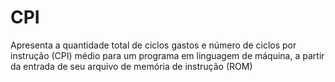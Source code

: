 # CPI
Apresenta a quantidade total de ciclos gastos e número de ciclos por instrução (CPI) médio para um programa em linguagem de máquina, a partir da entrada de seu arquivo de memória de instrução (ROM)
